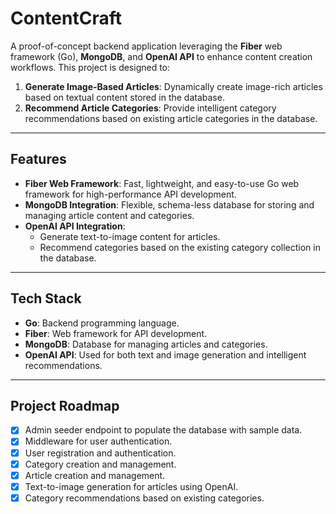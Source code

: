 # ContentCraft

A proof-of-concept backend application leveraging the **Fiber** web framework (Go), **MongoDB**, and **OpenAI API** to enhance content creation workflows. This project is designed to:

1. **Generate Image-Based Articles**: Dynamically create image-rich articles based on textual content stored in the database.
2. **Recommend Article Categories**: Provide intelligent category recommendations based on existing article categories in the database.

---

## Features

- **Fiber Web Framework**: Fast, lightweight, and easy-to-use Go web framework for high-performance API development.
- **MongoDB Integration**: Flexible, schema-less database for storing and managing article content and categories.
- **OpenAI API Integration**:
  - Generate text-to-image content for articles.
  - Recommend categories based on the existing category collection in the database.

---

## Tech Stack

- **Go**: Backend programming language.
- **Fiber**: Web framework for API development.
- **MongoDB**: Database for managing articles and categories.
- **OpenAI API**: Used for both text and image generation and intelligent recommendations.

---

## Project Roadmap
- [x] Admin seeder endpoint to populate the database with sample data.
- [x] Middleware for user authentication.
- [x] User registration and authentication.
- [x] Category creation and management.
- [x] Article creation and management.
- [x] Text-to-image generation for articles using OpenAI.
- [x] Category recommendations based on existing categories.
